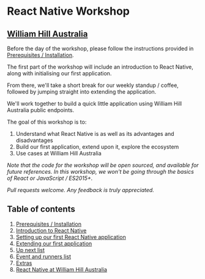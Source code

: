 # React Native Workshop
## [William Hill Australia](https://www.williamhill.com.au/)

Before the day of the workshop, please follow the instructions provided in [Prerequisites / Installation](tutorials/1_installation).

The first part of the workshop will include an introduction to React Native, along with initialising our first application.

From there, we'll take a short break for our weekly standup / coffee, followed by jumping straight into extending the application.

We'll work together to build a quick little application using William Hill Australia public endpoints.

The goal of this workshop is to:

1. Understand what React Native is as well as its advantages and disadvantages
1. Build our first application, extend upon it, explore the ecosystem
1. Use cases at William Hill Australia

*Note that the code for the workshop will be open sourced, and available for future references. In this workshop, we won't be going through the basics of React or JavaScript / ES2015+.*
 
*Pull requests welcome. Any feedback is truly appreciated.*

## Table of contents

1. [Prerequisites / Installation](tutorials/1_installation)
1. [Introduction to React Native](tutorials/2_introduction)
1. [Setting up our first React Native application](tutorials/3_first_app)
1. [Extending our first application](tutorials/4_extending_our_app)
1. [Up next list](tutorials/5_upNext)
1. [Event and runners list](tutorials/6_runnersList)
1. [Extras](tutorials/7_extras)
1. [React Native at William Hill Australia](tutorials/8_rn_at_wha)
